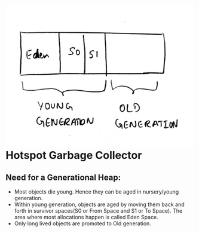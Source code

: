 # ![](/assets/IMG_4427.JPG)Hotspot Garbage Collector

## Need for a Generational Heap:

* Most objects die young. Hence they can be aged in nursery/young generation.
* Within young generation, objects are aged by moving them back and forth in survivor spaces\(S0 or From Space and S1 or To Space\). The area where most allocations happen is called Eden Space.
* Only long lived objects are promoted to Old generation.



